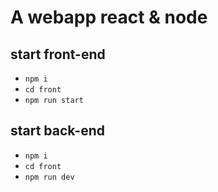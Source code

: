 # A webapp react & node

## start front-end
- `npm i`
- `cd front`
- `npm run start`

## start back-end 
- `npm i`
- `cd front`
- `npm run dev`
